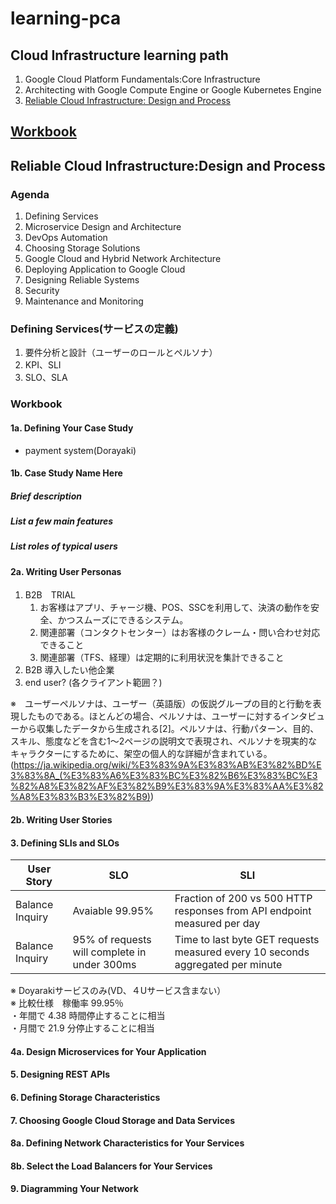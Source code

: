 # learning-pca

## Cloud Infrastructure learning path
1. Google Cloud Platform Fundamentals:Core Infrastructure
2. Architecting with Google Compute Engine or Google Kubernetes Engine
3. [Reliable Cloud Infrastructure: Design and Process](#reliable-cloud-infrastructuredesign-and-process)
## [Workbook](#workbook-1)
## Reliable Cloud Infrastructure:Design and Process
### Agenda
1. Defining Services
2. Microservice Design and Architecture
3. DevOps Automation
4. Choosing Storage Solutions
5. Google Cloud and Hybrid Network Architecture
6. Deploying Application to Google Cloud 
7. Designing Reliable Systems
8. Security
9. Maintenance and Monitoring

### Defining Services(サービスの定義)
1. 要件分析と設計（ユーザーのロールとペルソナ）  
2. KPI、SLI
3. SLO、SLA

### Workbook
#### 1a. Defining Your Case Study  
- payment system(Dorayaki)   
   
#### 1b. Case Study Name Here  
##### Brief description
##### List a few main features
##### List roles of typical users
#### 2a. Writing User Personas   
1. B2B　TRIAL 
   1. お客様はアプリ、チャージ機、POS、SSCを利用して、決済の動作を安全、かつスムーズにできるシステム。
   2. 関連部署（コンタクトセンター）はお客様のクレーム・問い合わせ対応できること
   3. 関連部署（TFS、経理）は定期的に利用状況を集計できること
2. B2B  導入したい他企業
3. end user? (各クライアント範囲？)    

※　ユーザーペルソナは、ユーザー（英語版）の仮説グループの目的と行動を表現したものである。ほとんどの場合、ペルソナは、ユーザーに対するインタビューから収集したデータから生成される[2]。ペルソナは、行動パターン、目的、スキル、態度などを含む1～2ページの説明文で表現され、ペルソナを現実的なキャラクターにするために、架空の個人的な詳細が含まれている。(https://ja.wikipedia.org/wiki/%E3%83%9A%E3%83%AB%E3%82%BD%E3%83%8A_(%E3%83%A6%E3%83%BC%E3%82%B6%E3%83%BC%E3%82%A8%E3%82%AF%E3%82%B9%E3%83%9A%E3%83%AA%E3%82%A8%E3%83%B3%E3%82%B9))
#### 2b. Writing User Stories  
#### 3. Defining SLIs and SLOs
   
| User Story | SLO | SLI |
|-----------------------|------------|-----------|
|Balance Inquiry | Avaiable 99.95% | Fraction of 200 vs 500 HTTP responses from API endpoint measured per day |
|Balance Inquiry | 95% of requests will complete in under 300ms | Time to last byte GET requests measured every 10 seconds aggregated per minute |

※ Doyarakiサービスのみ(VD、４Uサービス含まない）  
※ 比較仕様　稼働率 99.95％  
・年間で 4.38 時間停止することに相当  
・月間で 21.9 分停止することに相当

#### 4a. Design Microservices for Your Application  
#### 5. Designing REST APIs  
#### 6. Defining Storage Characteristics  
#### 7. Choosing Google Cloud Storage and Data Services  
#### 8a. Defining Network Characteristics for Your Services  
#### 8b. Select the Load Balancers for Your Services  
#### 9. Diagramming Your Network